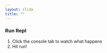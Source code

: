 ```yaml
---
layout: slide
title: ""
---
```

### Run Repl

1. Click the console tab to watch what happens
2. Hit run!
